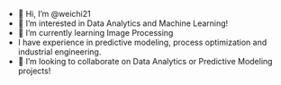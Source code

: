 - 👋 Hi, I’m @weichi21
- 👀 I’m interested in Data Analytics and Machine Learning!
- 🌱 I’m currently learning Image Processing
- I have experience in predictive modeling, process optimization and industrial engineering.
- 💞️ I’m looking to collaborate on Data Analytics or Predictive Modeling projects!


<!---
weichi21/weichi21 is a ✨ special ✨ repository because its `README.md` (this file) appears on your GitHub profile.
You can click the Preview link to take a look at your changes.
--->
